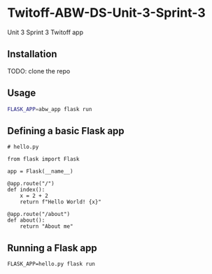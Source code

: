 # Twitoff-ABW-DS-Unit-3-Sprint-3
Unit 3 Sprint 3 Twitoff app

## Installation

TODO: clone the repo

## Usage
```sh
FLASK_APP=abw_app flask run
```

## Defining a basic Flask app
```
# hello.py

from flask import Flask

app = Flask(__name__)

@app.route("/")
def index():
    x = 2 + 2
    return f"Hello World! {x}"

@app.route("/about")
def about():
    return "About me"
```
## Running a Flask app
```
FLASK_APP=hello.py flask run
```